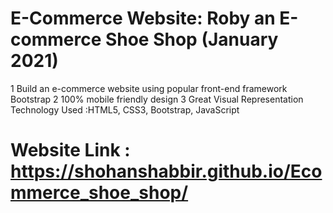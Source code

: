 
# E-Commerce Website: Roby an E-commerce Shoe Shop (January 2021)
1 Build an e-commerce website using popular front-end framework Bootstrap
2 100% mobile friendly design
3 Great Visual Representation
Technology Used :HTML5, CSS3, Bootstrap, JavaScript

# Website Link : https://shohanshabbir.github.io/Ecommerce_shoe_shop/
